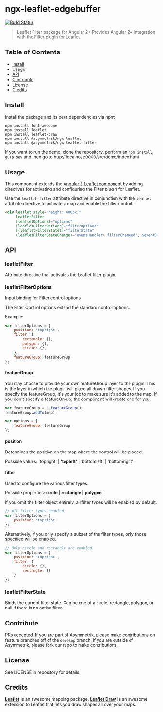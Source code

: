 # ngx-leaflet-edgebuffer

[![Build Status][travis-image]][travis-url]

[travis-url]: https://travis-ci.org/Asymmetrik/ngx-leaflet-filter/
[travis-image]: https://travis-ci.org/Asymmetrik/ngx-leaflet-filter.svg


> Leaflet Filter package for Angular 2+
> Provides Angular 2+ integration with the Filter plugin for Leaflet


## Table of Contents
- [Install](#install)
- [Usage](#usage)
- [API](#api)
- [Contribute](#contribute)
- [License](#license)
- [Credits](#credits)


## Install 
Install the package and its peer dependencies via npm:
```
npm install font-awesome
npm install leaflet
npm install leaflet-draw
npm install @asymmetrik/ngx-leaflet
npm install @asymmetrik/ngx-leaflet-filter
```

If you want to run the demo, clone the repository, perform an ```npm install```, ```gulp dev``` and then go to http://localhost:9000/src/demo/index.html


## Usage
This component extends the [Angular 2 Leaflet component](https://github.com/Asymmetrik/ngx-leaflet) by adding directives for activating and configuring the [Filter plugin for Leaflet](https://github.com/Asymmetrik/leaflet-filter).

Use the ```leaflet-filter``` attribute directive in conjunction with the ```leaflet``` attribute directive to activate a map and enable the filter control.

```html
<div leaflet style="height: 400px;"
     leafletFilter
     [leafletOptions]="options"
     [leafletFilterOptions]="filterOptions"
     [(leafletFilterState)]="filterState"
     (leafletFilterStateChange)="eventHandler('filterChanged', $event)">
```

## API

### leafletFilter
Attribute directive that activates the Leaflet filter plugin.

### leafletFilterOptions
Input binding for Filter control options.

The Filter Control options extend the standard control options.

Example:
```js
var filterOptions = {
	position: 'topright',
	filter: {
		rectangle: {},
		polygon: {},
		circle: {},
	},
	featureGroup: featureGroup
};
```

#### featureGroup
You may choose to provide your own featureGroup layer to the plugin. This is the layer in which the plugin will place all drawn filter shapes. If you specify the featureGroup, it's your job to make sure it's added to the map.
If you don't specify a featureGroup, the component will create one for you.

```js
var featureGroup = L.featureGroup();
featureGroup.addTo(map);

var options = {
	featureGroup: featureGroup
};
```

#### position
Determines the position on the map where the control will be placed.

Possible values: 'topright' | **'topleft'** | 'bottomleft' | 'bottomright'


#### filter
Used to configure the various filter types.

Possible properties: **circle** | **rectangle** | **polygon**

If you omit the filter object entirely, all filter types will be enabled by default.

```js
// All filter types enabled
var filterOptions = {
	position: 'topright'
};
```

Alternatively, if you only specify a subset of the filter types, only those specified will be enabled.

```js
// Only circle and rectangle are enabled
var filterOptions = {
	position: 'topright',
	filter: {
		circle: {},
		rectangle: {}
	}
};
``` 

### leafletFilterState
Binds the current filter state. Can be one of a circle, rectangle, polygon, or null if there is no active filter.


## Contribute
PRs accepted. If you are part of Asymmetrik, please make contributions on feature branches off of the ```develop``` branch. If you are outside of Asymmetrik, please fork our repo to make contributions.


## License
See LICENSE in repository for details.

## Credits
**[Leaflet](http://leafletjs.com/)** Is an awesome mapping package.
**[Leaflet Draw](https://github.com/Leaflet/Leaflet.draw)** Is an awesome extension to Leaflet that lets you draw shapes all over your maps.
